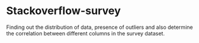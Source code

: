 # Stackoverflow-survey
Finding out the distribution of data, presence of outliers and also determine the correlation between different columns in the survey dataset.
